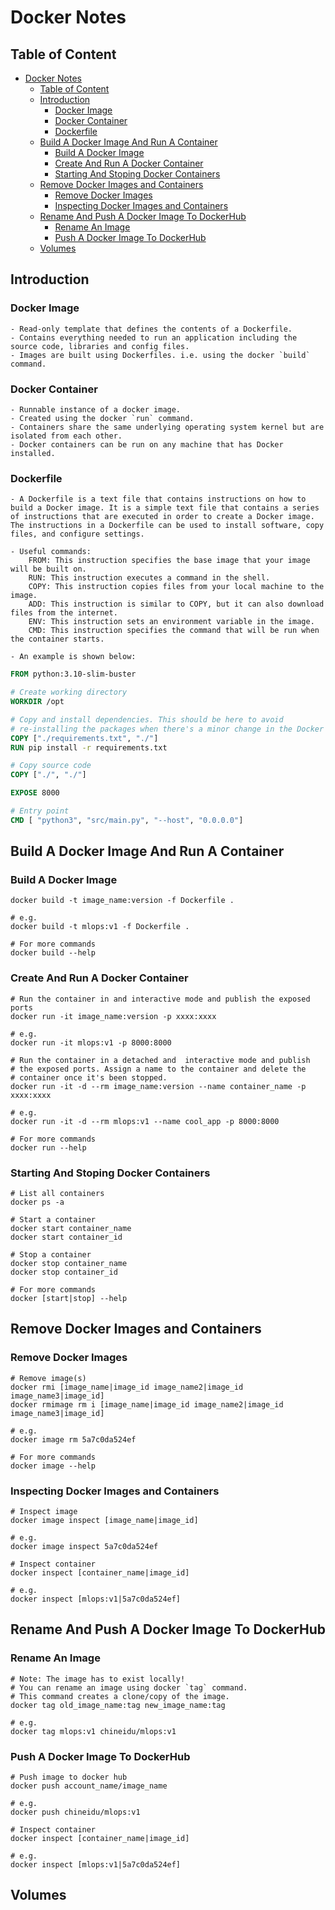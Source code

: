 # Docker Notes

## Table of Content

- [Docker Notes](#docker-notes)
  - [Table of Content](#table-of-content)
  - [Introduction](#introduction)
    - [Docker Image](#docker-image)
    - [Docker Container](#docker-container)
    - [Dockerfile](#dockerfile)
  - [Build A Docker Image And Run A Container](#build-a-docker-image-and-run-a-container)
    - [Build A Docker Image](#build-a-docker-image)
    - [Create And Run A Docker Container](#create-and-run-a-docker-container)
    - [Starting And Stoping Docker Containers](#starting-and-stoping-docker-containers)
  - [Remove Docker Images and Containers](#remove-docker-images-and-containers)
    - [Remove Docker Images](#remove-docker-images)
    - [Inspecting Docker Images and Containers](#inspecting-docker-images-and-containers)
  - [Rename And Push A Docker Image To DockerHub](#rename-and-push-a-docker-image-to-dockerhub)
    - [Rename An Image](#rename-an-image)
    - [Push A Docker Image To DockerHub](#push-a-docker-image-to-dockerhub)
  - [Volumes](#volumes)

## Introduction

### Docker Image

```text
- Read-only template that defines the contents of a Dockerfile.
- Contains everything needed to run an application including the source code, libraries and config files.
- Images are built using Dockerfiles. i.e. using the docker `build` command.
```

### Docker Container

```text
- Runnable instance of a docker image.
- Created using the docker `run` command.
- Containers share the same underlying operating system kernel but are isolated from each other.
- Docker containers can be run on any machine that has Docker installed.
```

### Dockerfile

```text
- A Dockerfile is a text file that contains instructions on how to build a Docker image. It is a simple text file that contains a series of instructions that are executed in order to create a Docker image. The instructions in a Dockerfile can be used to install software, copy files, and configure settings.

- Useful commands:
    FROM: This instruction specifies the base image that your image will be built on.
    RUN: This instruction executes a command in the shell.
    COPY: This instruction copies files from your local machine to the image.
    ADD: This instruction is similar to COPY, but it can also download files from the internet.
    ENV: This instruction sets an environment variable in the image.
    CMD: This instruction specifies the command that will be run when the container starts.

- An example is shown below:
```

```Dockerfile
FROM python:3.10-slim-buster

# Create working directory
WORKDIR /opt

# Copy and install dependencies. This should be here to avoid
# re-installing the packages when there's a minor change in the Docker image.
COPY ["./requirements.txt", "./"]
RUN pip install -r requirements.txt

# Copy source code
COPY ["./", "./"]

EXPOSE 8000

# Entry point
CMD [ "python3", "src/main.py", "--host", "0.0.0.0"]

```

## Build A Docker Image And Run A Container

### Build A Docker Image

```shell
docker build -t image_name:version -f Dockerfile .

# e.g.
docker build -t mlops:v1 -f Dockerfile .

# For more commands
docker build --help
```

### Create And Run A Docker Container

```shell
# Run the container in and interactive mode and publish the exposed ports
docker run -it image_name:version -p xxxx:xxxx

# e.g.
docker run -it mlops:v1 -p 8000:8000

# Run the container in a detached and  interactive mode and publish
# the exposed ports. Assign a name to the container and delete the
# container once it's been stopped.
docker run -it -d --rm image_name:version --name container_name -p xxxx:xxxx

# e.g.
docker run -it -d --rm mlops:v1 --name cool_app -p 8000:8000

# For more commands
docker run --help
```

### Starting And Stoping Docker Containers

```shell
# List all containers
docker ps -a

# Start a container
docker start container_name
docker start container_id

# Stop a container
docker stop container_name
docker stop container_id

# For more commands
docker [start|stop] --help
```

## Remove Docker Images and Containers

### Remove Docker Images

```shell
# Remove image(s)
docker rmi [image_name|image_id image_name2|image_id image_name3|image_id]
docker rmimage rm i [image_name|image_id image_name2|image_id image_name3|image_id]

# e.g.
docker image rm 5a7c0da524ef

# For more commands
docker image --help
```

### Inspecting Docker Images and Containers

```shell
# Inspect image
docker image inspect [image_name|image_id]

# e.g.
docker image inspect 5a7c0da524ef

# Inspect container
docker inspect [container_name|image_id]

# e.g.
docker inspect [mlops:v1|5a7c0da524ef]
```

## Rename And Push A Docker Image To DockerHub

### Rename An Image

```shell
# Note: The image has to exist locally!
# You can rename an image using docker `tag` command.
# This command creates a clone/copy of the image.
docker tag old_image_name:tag new_image_name:tag

# e.g.
docker tag mlops:v1 chineidu/mlops:v1

```

### Push A Docker Image To DockerHub

```shell
# Push image to docker hub
docker push account_name/image_name

# e.g.
docker push chineidu/mlops:v1

# Inspect container
docker inspect [container_name|image_id]

# e.g.
docker inspect [mlops:v1|5a7c0da524ef]
```

## Volumes
